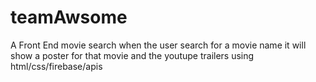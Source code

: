 # teamAwsome
A Front End movie search 
when the user search for a movie name it will show a poster for that movie and the youtupe trailers
using html/css/firebase/apis
